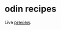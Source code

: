 # odin recipes

Live [preview](https://bumblebee211196.github.io/the-odin-project/odin-recipes/index.html).
